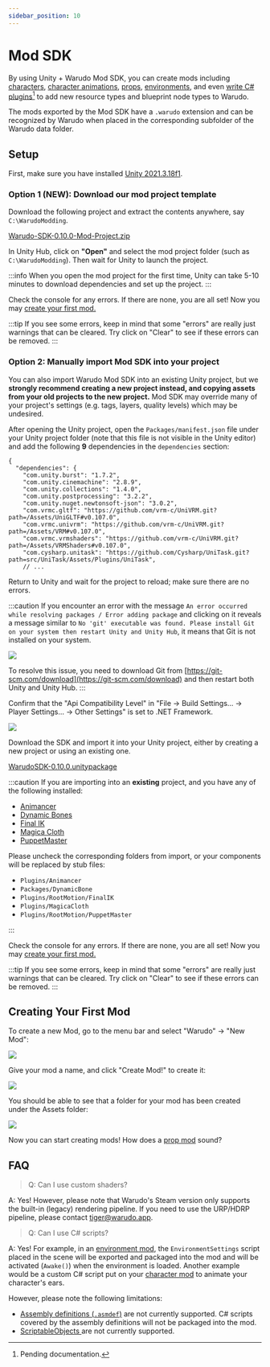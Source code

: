```yaml
---
sidebar_position: 10
---
```


# Mod SDK

By using Unity + Warudo Mod SDK, you can create mods including [characters](character-mod.md), [character animations](character-animation-mod.md), [props](prop-mod.md), [environments](environment-mod.md), and even [write C# plugins](#user-content-fn-1)[^1] to add new resource types and blueprint node types to Warudo.

The mods exported by the Mod SDK have a `.warudo` extension and can be recognized by Warudo when placed in the corresponding subfolder of the Warudo data folder.

## Setup

First, make sure you have installed [Unity 2021.3.18f1](https://unity.com/).

### **Option 1 (NEW): Download our mod project template**

Download the following project and extract the contents anywhere, say `C:\WarudoModding`.

<a href="/sdk/Warudo-SDK-0.10.0-Mod-Project.zip" target="_blank">
<div className="file-box">
<p>
Warudo-SDK-0.10.0-Mod-Project.zip
</p></div>
</a>

In Unity Hub, click on **"Open"** and select the mod project folder (such as `C:\WarudoModding`). Then wait for Unity to launch the project.

:::info
When you open the mod project for the first time, Unity can take 5-10 minutes to download dependencies and set up the project.
:::

Check the console for any errors. If there are none, you are all set! Now you may [create your first mod.](mod-sdk.md#creating-your-first-mod)

:::tip
If you see some errors, keep in mind that some "errors" are really just warnings that can be cleared. Try click on "Clear" to see if these errors can be removed.
:::

### **Option 2: Manually import Mod SDK into your project**

You can also import Warudo Mod SDK into an existing Unity project, but we **strongly recommend creating a new project instead, and copying assets from your old projects to the new project.** Mod SDK may override many of your project's settings (e.g. tags, layers, quality levels) which may be undesired.

After opening the Unity project, open the `Packages/manifest.json` file under your Unity project folder (note that this file is not visible in the Unity editor) and add the following **9** dependencies in the `dependencies` section:

```
{
  "dependencies": {
    "com.unity.burst": "1.7.2",
    "com.unity.cinemachine": "2.8.9",
    "com.unity.collections": "1.4.0",
    "com.unity.postprocessing": "3.2.2",
    "com.unity.nuget.newtonsoft-json": "3.0.2",
    "com.vrmc.gltf": "https://github.com/vrm-c/UniVRM.git?path=/Assets/UniGLTF#v0.107.0",
    "com.vrmc.univrm": "https://github.com/vrm-c/UniVRM.git?path=/Assets/VRM#v0.107.0",
    "com.vrmc.vrmshaders": "https://github.com/vrm-c/UniVRM.git?path=/Assets/VRMShaders#v0.107.0",
    "com.cysharp.unitask": "https://github.com/Cysharp/UniTask.git?path=src/UniTask/Assets/Plugins/UniTask",
    // ...
```

Return to Unity and wait for the project to reload; make sure there are no errors.

:::caution
If you encounter an error with the message `An error occurred while resolving packages / Error adding package` and clicking on it reveals a message similar to `No 'git' executable was found. Please install Git on your system then restart Unity and Unity Hub`, it means that Git is not installed on your system.

![](pathname:///doc-img/en-mod-sdk-1.webp)

To resolve this issue, you need to download Git from [https://git-scm.com/download](https://git-scm.com/download) and then restart both Unity and Unity Hub.
:::

Confirm that the "Api Compatibility Level" in "File -> Build Settings... -> Player Settings... -> Other Settings" is set to .NET Framework.

![](pathname:///doc-img/en-mod-sdk-2.webp)

Download the SDK and import it into your Unity project, either by creating a new project or using an existing one.

<a href="/sdk/WarudoSDK-0.10.0.unitypackage" target="_blank">
<div className="file-box">
<p>
WarudoSDK-0.10.0.unitypackage
</p></div>
</a>

:::caution
If you are importing into an **existing** project, and you have any of the following installed:

* [Animancer](https://assetstore.unity.com/packages/tools/animation/animancer-pro-116514)
* [Dynamic Bones](https://assetstore.unity.com/packages/tools/animation/dynamic-bone-16743)
* [Final IK](https://assetstore.unity.com/packages/tools/animation/final-ik-14290)
* [Magica Cloth](https://assetstore.unity.com/packages/tools/physics/magica-cloth-160144)
* [PuppetMaster](https://assetstore.unity.com/packages/tools/physics/puppetmaster-48977)

Please uncheck the corresponding folders from import, or your components will be replaced by stub files:

* `Plugins/Animancer`
* `Packages/DynamicBone`
* `Plugins/RootMotion/FinalIK`
* `Plugins/MagicaCloth`
* `Plugins/RootMotion/PuppetMaster`

:::

Check the console for any errors. If there are none, you are all set! Now you may [create your first mod.](mod-sdk.md#creating-your-first-mod)

:::tip
If you see some errors, keep in mind that some "errors" are really just warnings that can be cleared. Try click on "Clear" to see if these errors can be removed.
:::

## Creating Your First Mod

To create a new Mod, go to the menu bar and select "Warudo" -> "New Mod":

![](pathname:///doc-img/en-mod-sdk-3.webp)

Give your mod a name, and click "Create Mod!" to create it:

![](pathname:///doc-img/en-mod-sdk-4.webp)

You should be able to see that a folder for your mod has been created under the Assets folder:

![](pathname:///doc-img/en-mod-sdk-5.webp)

Now you can start creating mods! How does a [prop mod](prop-mod.md) sound?

## FAQ

> Q: Can I use custom shaders?

A: Yes! However, please note that Warudo's Steam version only supports the built-in (legacy) rendering pipeline. If you need to use the URP/HDRP pipeline, please contact [tiger@warudo.app](mailto:tiger@warudo.app).

> Q: Can I use C# scripts?

A: Yes! For example, in an [environment mod](environment-mod.md), the `EnvironmentSettings` script placed in the scene will be exported and packaged into the mod and will be activated (`Awake()`) when the environment is loaded. Another example would be a custom C# script put on your [character mod](character-mod.md) to animate your character's ears.

However, please note the following limitations:

* [Assembly definitions (`.asmdef`)](https://docs.unity3d.com/Manual/ScriptCompilationAssemblyDefinitionFiles.html) are not currently supported. C# scripts covered by the assembly definitions will not be packaged into the mod.
* [ScriptableObjects ](https://docs.unity3d.com/ScriptReference/ScriptableObject.html)are not currently supported.

[^1]: Pending documentation.

